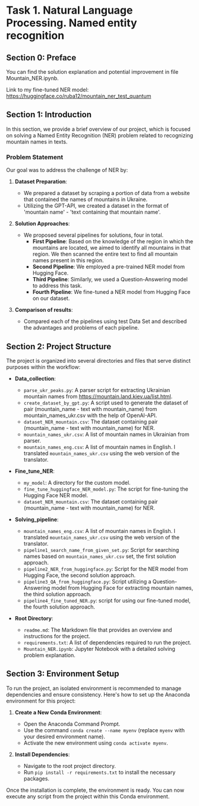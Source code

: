 # Task 1. Natural Language Processing. Named entity recognition

## Section 0: Preface

You can find the solution explanation and potential improvement in file Mountain_NER.ipynb.

Link to my fine-tuned NER model: https://huggingface.co/ruba12/mountain_ner_test_quantum

## Section 1: Introduction

In this section, we provide a brief overview of our project, which is focused on solving a Named Entity Recognition (NER) problem related to recognizing mountain names in texts.

### Problem Statement

Our goal was to address the challenge of NER by:

1. **Dataset Preparation**:
    - We prepared a dataset by scraping a portion of data from a website that contained the names of mountains in Ukraine.
    - Utilizing the GPT-API, we created a dataset in the format of 'mountain name' - 'text containing that mountain name'.

2. **Solution Approaches**:
    - We proposed several pipelines for solutions, four in total.
        - **First Pipeline**: Based on the knowledge of the region in which the mountains are located, we aimed to identify all mountains in that region. We then scanned the entire text to find all mountain names present in this region.
        - **Second Pipeline**: We employed a pre-trained NER model from Hugging Face.
        - **Third Pipeline**: Similarly, we used a Question-Answering model to address this task.
        - **Fourth Pipeline**: We fine-tuned a NER model from Hugging Face on our dataset.

3. **Comparison of results**:
   - Compared each of the pipelines using test Data Set and described the advantages and problems of each pipeline.

## Section 2: Project Structure

The project is organized into several directories and files that serve distinct purposes within the workflow:

- **Data_collection**:
   - `parse_ukr_peaks.py`: A parser script for extracting Ukrainian mountain names from https://mountain.land.kiev.ua/list.html.
   - `create_dataset_by_gpt.py`: A script used to generate the dataset of pair (mountain_name - text with mountain_name) from mountain_names_ukr.csv with the help of OpenAI-API.
   - `dataset_NER_mountain.csv`: The dataset containing pair (mountain_name - text with mountain_name) for NER.
   - `mountain_names_ukr.csv`: A list of mountain names in Ukrainian from parser.
   - `mountain_names_eng.csv`: A list of mountain names in English. I translated `mountain_names_ukr.csv` using the web version of the translator.

- **Fine_tune_NER**:
   - `my_model`: A directory for the custom model.
   - `fine_tune_huggingface_NER_model.py`: The script for fine-tuning the Hugging Face NER model.
   - `dataset_NER_mountain.csv`: The dataset containing pair (mountain_name - text with mountain_name) for NER.

- **Solving_pipeline**:
   - `mountain_names_eng.csv`: A list of mountain names in English. I translated `mountain_names_ukr.csv` using the web version of the translator.
   - `pipeline1_search_name_from_given_set.py`: Script for searching names based on `mountain_names_ukr.csv` set, the first solution approach.
   - `pipeline2_NER_from_huggingface.py`: Script for the NER model from Hugging Face, the second solution approach.
   - `pipeline3_QA_from_huggingface.py`: Script utilizing a Question-Answering model from Hugging Face for extracting mountain names, the third solution approach.
   - `pipeline4_fine_tuned_NER.py`: script for using our fine-tuned model, the fourth solution approach.

- **Root Directory**:
   - `readme.md`: The Markdown file that provides an overview and instructions for the project.
   - `requirements.txt`: A list of dependencies required to run the project.
   - `Mountain_NER.ipynb`: Jupyter Notebook with a detailed solving problem explanation.


## Section 3: Environment Setup

To run the project, an isolated environment is recommended to manage dependencies and ensure consistency. Here's how to set up the Anaconda environment for this project:

1. **Create a New Conda Environment**:
   - Open the Anaconda Command Prompt.
   - Use the command `conda create --name myenv` (replace `myenv` with your desired environment name).
   - Activate the new environment using `conda activate myenv`.

2. **Install Dependencies**:
   - Navigate to the root project directory.
   - Run `pip install -r requirements.txt` to install the necessary packages.

Once the installation is complete, the environment is ready. You can now execute any script from the project within this Conda environment.